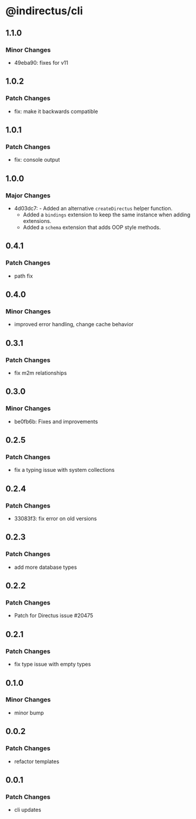 # @indirectus/cli

## 1.1.0

### Minor Changes

- 49eba90: fixes for v11

## 1.0.2

### Patch Changes

- fix: make it backwards compatible

## 1.0.1

### Patch Changes

- fix: console output

## 1.0.0

### Major Changes

- 4d03dc7: - Added an alternative `createDirectus` helper function.
  - Added a `bindings` extension to keep the same instance when adding extensions.
  - Added a `schema` extension that adds OOP style methods.

## 0.4.1

### Patch Changes

- path fix

## 0.4.0

### Minor Changes

- improved error handling, change cache behavior

## 0.3.1

### Patch Changes

- fix m2m relationships

## 0.3.0

### Minor Changes

- be0fb6b: Fixes and improvements

## 0.2.5

### Patch Changes

- fix a typing issue with system collections

## 0.2.4

### Patch Changes

- 33083f3: fix error on old versions

## 0.2.3

### Patch Changes

- add more database types

## 0.2.2

### Patch Changes

- Patch for Directus issue #20475

## 0.2.1

### Patch Changes

- fix type issue with empty types

## 0.1.0

### Minor Changes

- minor bump

## 0.0.2

### Patch Changes

- refactor templates

## 0.0.1

### Patch Changes

- cli updates
